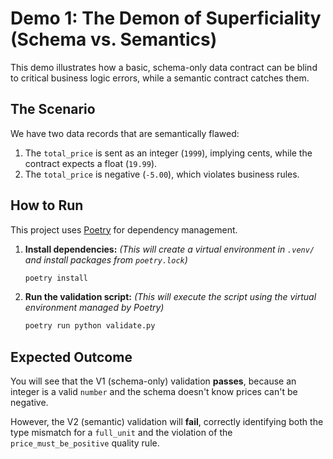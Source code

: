 # Demo 1: The Demon of Superficiality (Schema vs. Semantics)

This demo illustrates how a basic, schema-only data contract can be blind to critical business logic errors, while a semantic contract catches them.

## The Scenario

We have two data records that are semantically flawed:
1.  The `total_price` is sent as an integer (`1999`), implying cents, while the contract expects a float (`19.99`).
2.  The `total_price` is negative (`-5.00`), which violates business rules.

## How to Run

This project uses [Poetry](https://python-poetry.org/) for dependency management.

1.  **Install dependencies:**
    *(This will create a virtual environment in `.venv/` and install packages from `poetry.lock`)*
    ```bash
    poetry install
    ```

2.  **Run the validation script:**
    *(This will execute the script using the virtual environment managed by Poetry)*
    ```bash
    poetry run python validate.py
    ```

## Expected Outcome

You will see that the V1 (schema-only) validation **passes**, because an integer is a valid `number` and the schema doesn't know prices can't be negative.

However, the V2 (semantic) validation will **fail**, correctly identifying both the type mismatch for a `full_unit` and the violation of the `price_must_be_positive` quality rule.